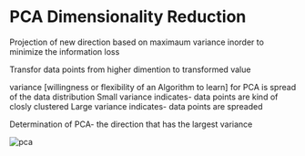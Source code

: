 # PCA Dimensionality Reduction


Projection of new direction based on maximaum variance inorder to minimize the information loss

Transfor data points from higher dimention to transformed value

variance [willingness or flexibility of an Algorithm to learn] for PCA is spread of the data distribution
Small variance indicates- data points are kind of closly clustered
Large variance indicates- data points are spreaded

Determination of PCA- the direction that has the largest variance



![pca](https://user-images.githubusercontent.com/37293512/46150501-57da4d80-c28a-11e8-8b96-e772289790f6.jpeg)
